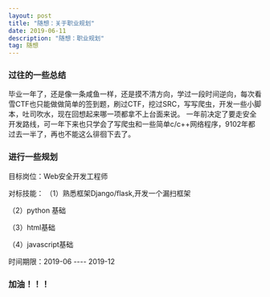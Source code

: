 ```yaml
---
layout: post
title: "随想：关于职业规划"
date: 2019-06-11 
description: "随想：职业规划"
tag: 随想
---   
```


### 过往的一些总结

毕业一年了，还是像一条咸鱼一样，还是摸不清方向，学过一段时间逆向，每次看雪CTF也只能做做简单的签到题，刷过CTF，挖过SRC，写写爬虫，开发一些小脚本，吐司吹水，现在回想起来哪一项都拿不上台面来说。
一年前决定了要走安全开发路线，可一年下来也只学会了写爬虫和一些简单c/c++网络程序，9102年都过去一半了，再也不能这么徘徊下去了。

### 进行一些规划

目标岗位：Web安全开发工程师

对标技能：
（1）熟悉框架Django/flask,开发一个漏扫框架

（2）python 基础

（3）html基础

（4）javascript基础

时间期限：2019-06 ---- 2019-12

### 加油！！！






